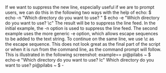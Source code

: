 If we want to suppress the new line, especially useful if we are to prompt users, we
can do this in the following two ways with the help of echo:
$ echo -n "Which directory do you want to use? "
$ echo -e "Which directory do you want to use? \c"
The result will be to suppress the line feed. In the initial example, the -n option is
used to suppress the line feed. The second example uses the more generic -e option,
which allows escape sequences to be added to the text string. To continue on the
same line, we use \c as the escape sequence.
This does not look great as the final part of the script or when it is run from the
command line, as the command prompt will follow. This is illustrated in the
following screenshot:
example==
pi@pilabs ~ $ echo-e "Which directory do you want to use? Ic" Which directory do you want to use? pi@pilabs ~ $ -